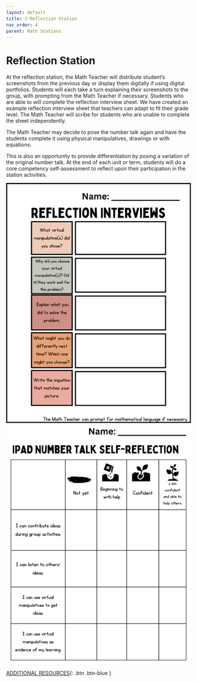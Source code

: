 ```yaml
---
layout: default
title: 2-Reflection Station
nav_order: 4
parent: Math Stations
---
```

# Reflection Station

At the reflection station, the Math Teacher will distribute student’s screenshots from the previous day or display them digitally if using digital portfolios. Students will each take a turn explaining their screenshots to the group, with prompting from the Math Teacher if necessary. Students who are able to will complete the reflection interview sheet. We have created an example reflection interview sheet that teachers can adapt to fit their grade level. The Math Teacher will scribe for students who are unable to complete the sheet independently.

The Math Teacher may decide to pose the number talk again and have the students complete it using physical manipulatives, drawings or with equations.

This is also an opportunity to provide differentiation by posing a variation of the original number talk. At the end of each unit or term, students will do a core competency self-assessment to reflect upon their participation in the station activities. 

<img src="images/Assessment-1.png" style="width:700px;" alt="Assessment Interview"><br>
<img src="images/Assessment-2.png" style="width:700px;" alt="Self Reflection"><br>

[ADDITIONAL RESOURCES](additional-resources.html){: .btn .btn-blue }

